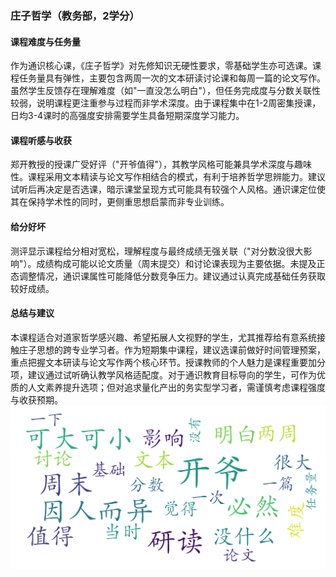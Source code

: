 ### 庄子哲学（教务部，2学分）

#### 课程难度与任务量  
作为通识核心课，《庄子哲学》对先修知识无硬性要求，零基础学生亦可选课。课程任务量具有弹性，主要包含两周一次的文本研读讨论课和每周一篇的论文写作。虽然学生反馈存在理解难度（如"一直没怎么明白"），但任务完成度与分数关联性较弱，说明课程更注重参与过程而非学术深度。由于课程集中在1-2周密集授课，日均3-4课时的高强度安排需要学生具备短期深度学习能力。

#### 课程听感与收获  
郑开教授的授课广受好评（"开爷值得"），其教学风格可能兼具学术深度与趣味性。课程采用文本精读与论文写作相结合的模式，有利于培养哲学思辨能力。建议试听后再决定是否选课，暗示课堂呈现方式可能具有较强个人风格。通识课定位使其在保持学术性的同时，更侧重思想启蒙而非专业训练。

#### 给分好坏  
测评显示课程给分相对宽松，理解程度与最终成绩无强关联（"对分数没很大影响"）。成绩构成可能以论文质量（周末提交）和讨论课表现为主要依据。未提及正态调整情况，通识课属性可能降低分数竞争压力。建议通过认真完成基础任务获取较好成绩。

#### 总结与建议  
本课程适合对道家哲学感兴趣、希望拓展人文视野的学生，尤其推荐给有意系统接触庄子思想的跨专业学习者。作为短期集中课程，建议选课前做好时间管理预案，重点把握文本研读与论文写作两个核心环节。授课教师的个人魅力是课程重要加分项，建议通过试听确认教学风格适配度。对于通识教育目标导向的学生，可作为优质的人文素养提升选项；但对追求量化产出的务实型学习者，需谨慎考虑课程强度与收获预期。
![wordcloud](wordcloud.png)
